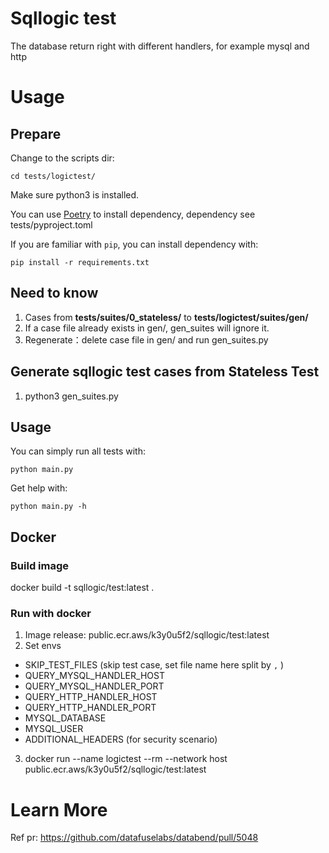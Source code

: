 
# Sqllogic test

The database return right with different handlers, for example mysql and http

# Usage

## Prepare
Change to the scripts dir:
```shell
cd tests/logictest/
```

Make sure python3 is installed.

You can use [Poetry](https://github.com/python-poetry/poetry) to install dependency, dependency see tests/pyproject.toml

If you are familiar with `pip`, you can install dependency with:
```shell
pip install -r requirements.txt
```

## Need to know
1. Cases from **tests/suites/0_stateless/**  to  **tests/logictest/suites/gen/**
2. If a case file already exists in gen/, gen_suites will ignore it. 
3. Regenerate：delete case file in gen/ and run gen_suites.py

## Generate sqllogic test cases from Stateless Test
1. python3 gen_suites.py

## Usage
You can simply run all tests with:
```shell
python main.py
```

Get help with:
```shell
python main.py -h
```

## Docker

### Build image

docker build -t sqllogic/test:latest .

### Run with docker

1. Image release: public.ecr.aws/k3y0u5f2/sqllogic/test:latest
2. Set envs
- SKIP_TEST_FILES (skip test case, set file name here split by `,` )
- QUERY_MYSQL_HANDLER_HOST
- QUERY_MYSQL_HANDLER_PORT
- QUERY_HTTP_HANDLER_HOST
- QUERY_HTTP_HANDLER_PORT
- MYSQL_DATABASE
- MYSQL_USER
- ADDITIONAL_HEADERS (for security scenario)
3. docker run --name logictest --rm --network host public.ecr.aws/k3y0u5f2/sqllogic/test:latest

# Learn More

Ref pr: https://github.com/datafuselabs/databend/pull/5048
